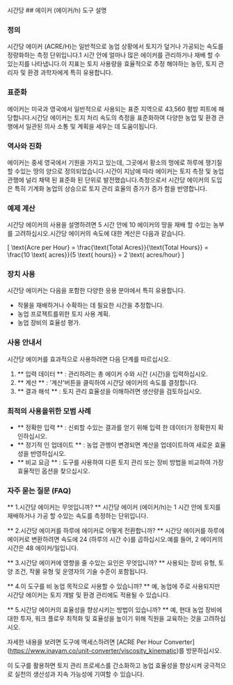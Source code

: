 시간당 ## 에이커 (에이커/h) 도구 설명

### 정의
시간당 에이커 (ACRE/H)는 일반적으로 농업 상황에서 토지가 덮거나 가공되는 속도를 정량화하는 측정 단위입니다.1 시간 안에 얼마나 많은 에이커를 관리하거나 재배 할 수 있는지를 나타냅니다.이 지표는 토지 사용량을 효율적으로 추정 해야하는 농민, 토지 관리자 및 환경 과학자에게 특히 유용합니다.

### 표준화
에이커는 미국과 영국에서 일반적으로 사용되는 표준 지역으로 43,560 평방 피트에 해당합니다.시간당 에이커는 토지 처리 속도의 측정을 표준화하여 다양한 농업 및 환경 관행에서 일관된 의사 소통 및 계획을 세우는 데 도움이됩니다.

### 역사와 진화
에이커는 중세 영국에서 기원을 가지고 있는데, 그곳에서 황소의 멍에로 하루에 쟁기질 할 수있는 땅의 양으로 정의되었습니다.시간이 지남에 따라 에이커는 토지 측정 및 농업 관행에 널리 채택 된 표준화 된 단위로 발전했습니다.측정으로서 시간당 에이커의 도입은 특히 기계화 농업의 상승으로 토지 관리 효율의 증가가 증가 함을 반영합니다.

### 예제 계산
시간당 에이커의 사용을 설명하려면 5 시간 안에 10 에이커의 땅을 재배 할 수있는 농부를 고려하십시오.시간당 에이커의 속도에 대한 계산은 다음과 같습니다.

\[ \text{Acre per Hour} = \frac{\text{Total Acres}}{\text{Total Hours}} = \frac{10 \text{ acres}}{5 \text{ hours}} = 2 \text{ acres/hour} \]

### 장치 사용
시간당 에이커는 다음을 포함한 다양한 응용 분야에서 특히 유용합니다.
- 작물을 재배하거나 수확하는 데 필요한 시간을 추정합니다.
- 농업 프로젝트를위한 토지 사용 계획.
- 농업 장비의 효율성 평가.

### 사용 안내서
시간당 에이커를 효과적으로 사용하려면 다음 단계를 따르십시오.
1. ** 입력 데이터 ** : 관리하려는 총 에이커 수와 시간 (시간)을 입력하십시오.
2. ** 계산 ** : '계산'버튼을 클릭하여 시간당 에이커의 속도를 결정합니다.
3. ** 결과 해석 ** : 토지 관리 효율성을 이해하려면 생산량을 검토하십시오.

### 최적의 사용을위한 모범 사례
- ** 정확한 입력 ** : 신뢰할 수있는 결과를 얻기 위해 입력 한 데이터가 정확한지 확인하십시오.
- ** 정기적 인 업데이트 ** : 농업 관행이 변경되면 계산을 업데이트하여 새로운 효율성을 반영하십시오.
- ** 비교 요금 ** : 도구를 사용하여 다른 토지 관리 또는 장비 방법을 비교하여 가장 효율적인 옵션을 찾으십시오.

### 자주 묻는 질문 (FAQ)

** 1.시간당 에이커는 무엇입니까? **
시간당 에이커 (에이커/h)는 1 시간 안에 토지를 재배하거나 가공 할 수있는 속도를 측정하는 단위입니다.

** 2.시간당 에이커를 하루에 에이커로 어떻게 전환합니까? **
시간당 에이커를 하루에 에이커로 변환하려면 속도에 24 (하루의 시간 수)를 곱하십시오.예를 들어, 2 에이커의 시간은 48 에이커/일입니다.

** 3.시간당 에이커에 영향을 줄 수있는 요인은 무엇입니까? **
사용되는 장비 유형, 토양 조건, 작물 유형 및 운영자의 기술 수준이 포함됩니다.

** 4.이 도구를 비 농업 목적으로 사용할 수 있습니까? **
예, 농업에 주로 사용되지만 시간당 에이커는 토지 개발 및 환경 관리에도 적용될 수 있습니다.

** 5.시간당 에이커의 효율성을 향상시키는 방법이 있습니까? **
예, 현대 농업 장비에 대한 투자, 워크 플로우 최적화 및 효율성을 높이기 위해 직원을 교육하는 것을 고려하십시오.

자세한 내용을 보려면 도구에 액세스하려면 [ACRE Per Hour Converter] (https://www.inayam.co/unit-converter/viscosity_kinematic)를 방문하십시오.

이 도구를 활용하면 토지 관리 프로세스를 간소화하고 농업 효율성을 향상시켜 궁극적으로 실천의 생산성과 지속 가능성에 기여할 수 있습니다.